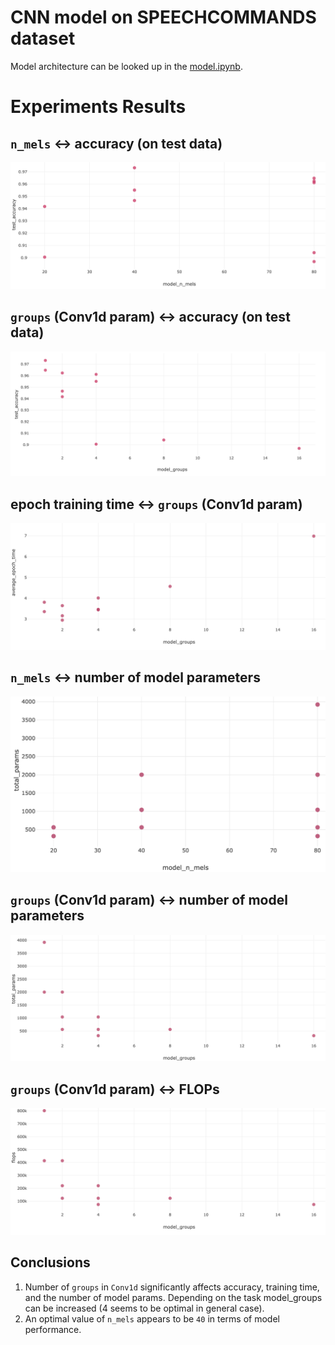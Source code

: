 # CNN model on SPEECHCOMMANDS dataset

Model architecture can be looked up in the [model.ipynb](model.ipynb).

# Experiments Results
## `n_mels` <-> accuracy (on test data)
![Image](artifacts/n_mels_accuracy.png)

## `groups` (Conv1d param) <-> accuracy (on test data)
![Image](artifacts/groups_accuracy.png)

## epoch training time <-> `groups` (Conv1d param)
![Image](artifacts/groups_training_time.png)

## `n_mels` <-> number of model parameters
![Image](artifacts/nmels_params.png)

## `groups` (Conv1d param) <-> number of model parameters
![Image](artifacts/groups_params.png)

## `groups` (Conv1d param) <-> FLOPs
![Image](artifacts/groups_flops.png)

## Conclusions

1. Number of `groups` in `Conv1d` significantly affects accuracy, training time, and the number of model params.
Depending on the task model_groups can be increased (4 seems to be optimal in general case).
2. An optimal value of `n_mels` appears to be `40` in terms of model performance.
